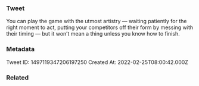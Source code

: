### Tweet
You can play the game with the utmost artistry — waiting patiently for the right moment to act, putting your competitors off their form by messing with their timing — but it won’t mean a thing unless you know how to finish.

### Metadata
Tweet ID: 1497119347206197250
Created At: 2022-02-25T08:00:42.000Z

### Related

